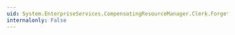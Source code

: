 ```yaml
---
uid: System.EnterpriseServices.CompensatingResourceManager.Clerk.ForgetLogRecord
internalonly: False
---
```

